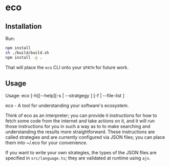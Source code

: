 # eco

## Installation
Run:

```sh
npm install
sh ./build/build.sh
npm install -g .
```

That will place the `eco` CLI onto your `$PATH` for future work.

## Usage
Usage: eco [-h][--help][-s | --stratgegy <path>]
                       [-f | --file-list <path>]

eco - A tool for understanding your software's ecosystem.

Think of eco as an interpreter; you can provide it instructions for how to
fetch some code from the internet and take actions on it, and it will run those
instructions for you in such a way as to to make searching and understanding the
results more straightforward. These instructions are called strategies and are
currently configured via JSON files; you can place them into ~/.eco for your
convenience.

If you want to write your own strategies, the types of the JSON files are specified in
`src/language.ts`; they are validated at runtime using `ajv`.
